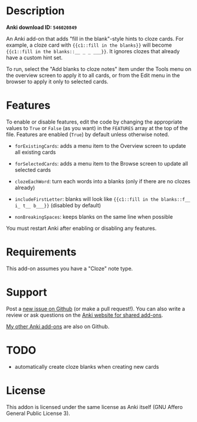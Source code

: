 # Description

**Anki download ID: `546020849`**

An Anki add-on that adds "fill in the blank"-style hints to cloze cards. For
example, a cloze card with `{{c1::fill in the blanks}}` will become
`{{c1::fill in the blanks::__ _ _ ___}}`. It ignores clozes that already have
a custom hint set.

To run, select the "Add blanks to cloze notes" item under the Tools menu on the
overview screen to apply it to all cards, or from the Edit menu in the browser
to apply it only to selected cards.

# Features

To enable or disable features, edit the code by changing the appropriate values
to `True` or `False` (as you want) in the `FEATURES` array at the top of the
file. Features are enabled (`True`) by default unless otherwise noted.

 * `forExistingCards`: adds a menu item to the Overview screen to update all existing cards
 * `forSelectedCards`: adds a menu item to the Browse screen to update all selected cards

 * `clozeEachWord`: turn each words into a blanks (only if there are no clozes already)
 * `includeFirstLetter`: blanks will look like `{{c1::fill in the blanks::f__ i_ t__ b___}}` (disabled by default)
 * `nonBreakingSpaces`: keeps blanks on the same line when possible

You must restart Anki after enabling or disabling any features.

# Requirements

This add-on assumes you have a "Cloze" note type.

# Support

Post a [new issue on Github](https://github.com/Arthaey/anki-cloze-blanks/issues/new)
(or make a pull request!). You can also write a review or ask questions on the
[Anki website for shared add-ons](https://ankiweb.net/shared/info/546020849).

[My other Anki add-ons](https://github.com/search?q=user%3AArthaey+anki)
are also on Github.

# TODO

- automatically create cloze blanks when creating new cards

# License

This addon is licensed under the same license as Anki itself (GNU Affero General
Public License 3).
